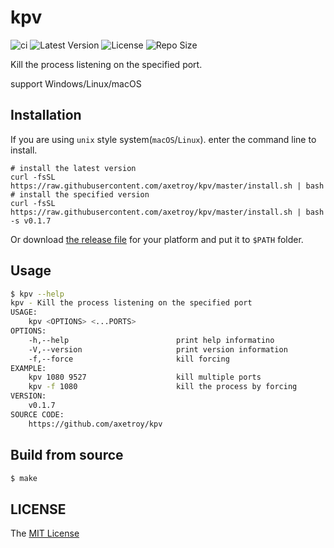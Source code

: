 # kpv

![ci](https://github.com/axetroy/kpv/workflows/ci/badge.svg)
![Latest Version](https://img.shields.io/github/v/release/axetroy/kpv.svg)
![License](https://img.shields.io/github/license/axetroy/kpv.svg)
![Repo Size](https://img.shields.io/github/repo-size/axetroy/kpv.svg)

Kill the process listening on the specified port.

support Windows/Linux/macOS

## Installation

If you are using `unix` style system(`macOS`/`Linux`). enter the command line to install.

```shell
# install the latest version
curl -fsSL https://raw.githubusercontent.com/axetroy/kpv/master/install.sh | bash
# install the specified version
curl -fsSL https://raw.githubusercontent.com/axetroy/kpv/master/install.sh | bash -s v0.1.7
```

Or download [the release file](https://github.com/axetroy/kpv/releases) for your platform and put it to `$PATH` folder.

## Usage

```sh
$ kpv --help
kpv - Kill the process listening on the specified port
USAGE:
    kpv <OPTIONS> <...PORTS>
OPTIONS:
    -h,--help                        print help informatino
    -V,--version                     print version information
    -f,--force                       kill forcing
EXAMPLE:
    kpv 1080 9527                    kill multiple ports
    kpv -f 1080                      kill the process by forcing
VERSION:
    v0.1.7
SOURCE CODE:
    https://github.com/axetroy/kpv
```

## Build from source

```sh
$ make
```

## LICENSE

The [MIT License](LICENSE)
